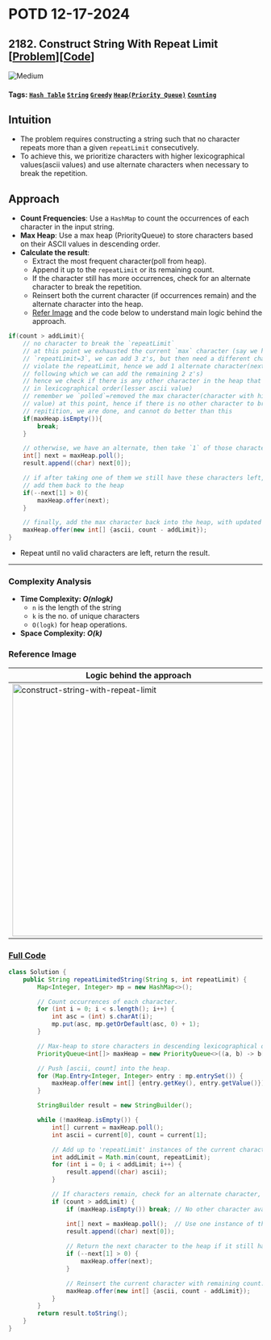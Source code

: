 # POTD 12-17-2024


## 2182. Construct String With Repeat Limit [[Problem](https://leetcode.com/problems/construct-string-with-repeat-limit/description/)][[Code](https://github.com/AKR-2803/DSA-Declassified/blob/main/POTD-Leetcode/December/code/ConstructStringWithRepeatLimit.java)]

 <!-- ![Easy](https://img.shields.io/badge/Easy-green?style=for-the-badge)  -->
![Medium](https://img.shields.io/badge/Medium-yellow?style=for-the-badge)  
<!-- ![Hard](https://img.shields.io/badge/Hard-red?style=for-the-badge) -->

#### **Tags:** [`Hash Table`](https://leetcode.com/tag/hash-table/) [`String`](https://leetcode.com/tag/string/) [`Greedy`](https://leetcode.com/tag/greedy/) [`Heap(Priority Queue)`](https://leetcode.com/tag/heap-priority-queue/) [`Counting`](https://leetcode.com/tag/counting/)

## Intuition
- The problem requires constructing a string such that no character repeats more than a given `repeatLimit` consecutively. 
- To achieve this, we prioritize characters with higher lexicographical values(ascii values) and use alternate characters when necessary to break the repetition.

## Approach
- **Count Frequencies**: Use a `HashMap` to count the occurrences of each character in the input string.
- **Max Heap**: Use a max heap (PriorityQueue) to store characters based on their ASCII values in descending order.
- **Calculate the result**:
   - Extract the most frequent character(poll from heap).
   - Append it up to the `repeatLimit` or its remaining count.
   - If the character still has more occurrences, check for an alternate character to break the repetition.
   - Reinsert both the current character (if occurrences remain) and the alternate character into the heap.
   - [Refer Image](https://github.com/AKR-2803/DSA-Declassified/blob/main/POTD-Leetcode/December/12-17-2024-construct-string-with-repeat-limit.md#reference-image) and the code below to understand main logic behind the approach.
```java
if(count > addLimit){
    // no character to break the `repeatLimit`
    // at this point we exhausted the current `max` character (say we had 5 z's and 
    // `repeatLimit=3`, we can add 3 z's, but then need a different character to not 
    // violate the repeatLimit, hence we add 1 alternate character(next highest in the order) 
    // following which we can add the remaining 2 z's)
    // hence we check if there is any other character in the heap that comes after `z`
    // in lexicographical order(lesser ascii value)
    // remember we `polled`=removed the max character(character with highest ascii 
    // value) at this point, hence if there is no other character to break the 
    // repitition, we are done, and cannot do better than this
    if(maxHeap.isEmpty()){
        break;
    }

    // otherwise, we have an alternate, then take `1` of those characters
    int[] next = maxHeap.poll();
    result.append((char) next[0]);

    // if after taking one of them we still have these characters left, 
    // add them back to the heap
    if(--next[1] > 0){
        maxHeap.offer(next);
    }

    // finally, add the max character back into the heap, with updated count
    maxHeap.offer(new int[] {ascii, count - addLimit});
}
```
- Repeat until no valid characters are left, return the result.
___
### Complexity Analysis
- **Time Complexity: _O(nlogk)_** 
    - `n` is the length of the string
    - `k` is the no. of unique characters
    - `O(logk)` for heap operations.
- **Space Complexity: _O(k)_**

### Reference Image
| Logic behind the approach                                             | 
|--------------------------------------------------------------------------------------| 
| <img src="../images/12-17-2024-construct-string-with-repeat-limit-01.jpg" width=500 alt="construct-string-with-repeat-limit"/> |


### [Full Code](https://github.com/AKR-2803/DSA-Declassified/blob/main/POTD-Leetcode/December/code/ConstructStringWithRepeatLimit.java)

```java
class Solution {
    public String repeatLimitedString(String s, int repeatLimit) {
        Map<Integer, Integer> mp = new HashMap<>();

        // Count occurrences of each character.
        for (int i = 0; i < s.length(); i++) {
            int asc = (int) s.charAt(i);
            mp.put(asc, mp.getOrDefault(asc, 0) + 1);
        }

        // Max-heap to store characters in descending lexicographical order.
        PriorityQueue<int[]> maxHeap = new PriorityQueue<>((a, b) -> b[0] - a[0]);

        // Push [ascii, count] into the heap.
        for (Map.Entry<Integer, Integer> entry : mp.entrySet()) {
            maxHeap.offer(new int[] {entry.getKey(), entry.getValue()});
        }

        StringBuilder result = new StringBuilder();

        while (!maxHeap.isEmpty()) {
            int[] current = maxHeap.poll();
            int ascii = current[0], count = current[1];

            // Add up to 'repeatLimit' instances of the current character.
            int addLimit = Math.min(count, repeatLimit);
            for (int i = 0; i < addLimit; i++) {
                result.append((char) ascii);
            }

            // If characters remain, check for an alternate character, to not violate the `repeatLimit`
            if (count > addLimit) {
                if (maxHeap.isEmpty()) break; // No other character available.

                int[] next = maxHeap.poll();  // Use one instance of the next character.
                result.append((char) next[0]);
                
                // Return the next character to the heap if it still has occurrences.
                if (--next[1] > 0) {
                    maxHeap.offer(next);
                }

                // Reinsert the current character with remaining count.
                maxHeap.offer(new int[] {ascii, count - addLimit});
            }
        }
        return result.toString();
    }
}
```